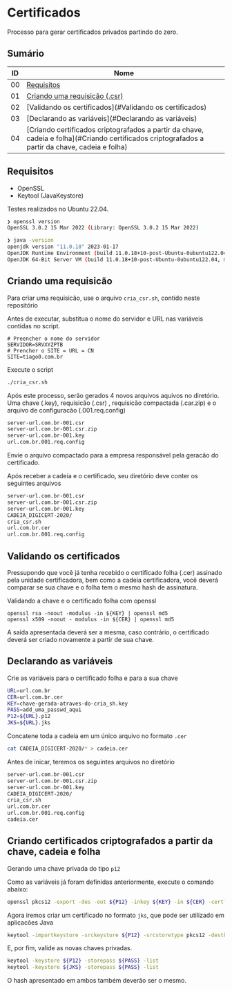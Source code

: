 # Certificados

Processo para gerar certificados privados partindo do zero.

## Sumário

ID | Nome
--- | ---
00 | [Requisitos](#Requisitos)
01 | [Criando uma requisicão (.csr)](#criando-uma-requisicão)
02 | [Validando os certificados](#Validando os certificados)
03 | [Declarando as variáveis](#Declarando as variáveis)
04 | [Criando certificados criptografados a partir da chave, cadeia e folha](#Criando certificados criptografados a partir da chave, cadeia e folha)

## Requisitos

- OpenSSL
- Keytool (JavaKeystore)

Testes realizados no Ubuntu 22.04.

```bash
❯ openssl version
OpenSSL 3.0.2 15 Mar 2022 (Library: OpenSSL 3.0.2 15 Mar 2022)

❯ java -version
openjdk version "11.0.18" 2023-01-17
OpenJDK Runtime Environment (build 11.0.18+10-post-Ubuntu-0ubuntu122.04)
OpenJDK 64-Bit Server VM (build 11.0.18+10-post-Ubuntu-0ubuntu122.04, mixed mode, sharing)
```

## Criando uma requisicão

Para criar uma requisicão, use o arquivo `cria_csr.sh`, contido neste repositório

Antes de executar, substitua o nome do servidor e URL nas variáveis contidas
no script.

```
# Preencher o nome do servidor
SERVIDOR=SRVXYZPTB
# Prencher o SITE = URL = CN
SITE=tiago0.com.br
```

Execute o script

```bash
./cria_csr.sh
```

Após este processo, serão gerados 4 novos arquivos aquivos no diretório. Uma chave (.key), requisicão (.csr)
, requisicão compactada (.car.zip) e o arquivo de configuracão (.001.req.config)

```bash
server-url.com.br-001.csr
server-url.com.br-001.csr.zip
server-url.com.br-001.key
url.com.br.001.req.config
```

Envie o arquivo compactado para a empresa responsável pela geracão do certificado.

Após receber a cadeia e o certificado, seu diretório deve conter os seguintes arquivos

```bash
server-url.com.br-001.csr
server-url.com.br-001.csr.zip
server-url.com.br-001.key
CADEIA_DIGICERT-2020/
cria_csr.sh
url.com.br.cer
url.com.br.001.req.config
```

## Validando os certificados

Pressupondo que você já tenha recebido o certificado folha (.cer) assinado pela
unidade certificadora, bem como a cadeia certificadora, você deverá comparar se
sua chave e o folha tem o mesmo hash de assinatura.

Validando a chave e o certificado folha com openssl

```
openssl rsa -noout -modulus -in ${KEY} | openssl md5
openssl x509 -noout - modulus -in ${CER} | openssl md5
```

A saída apresentada deverá ser a mesma, caso contrário, o certificado deverá ser
criado novamente a partir de sua chave.

## Declarando as variáveis

Crie as variáveis para o certificado folha e para a sua chave

```bash
URL=url.com.br
CER=url.com.br.cer
KEY=chave-gerada-atraves-do-cria_sh.key
PASS=add_uma_passwd_aqui
P12=${URL}.p12
JKS=${URL}.jks
```

Concatene toda a cadeia em um único arquivo no formato `.cer`

```bash
cat CADEIA_DIGICERT-2020/* > cadeia.cer
```

Antes de inicar, teremos os seguintes arquivos no diretório

```bash
server-url.com.br-001.csr
server-url.com.br-001.csr.zip
server-url.com.br-001.key
CADEIA_DIGICERT-2020/
cria_csr.sh
url.com.br.cer
url.com.br.001.req.config
cadeia.cer
```

## Criando certificados criptografados a partir da chave, cadeia e folha

Gerando uma chave privada do tipo `p12`

Como as variáveis já foram definidas anteriormente, execute o comando abaixo:

```bash
openssl pkcs12 -export -des -out ${P12} -inkey ${KEY} -in ${CER} -certfile cadeia.cer -password pass:${PASS} -name ${URL}
```

Agora iremos criar um certificado no formato `jks`, que pode ser utilizado em aplicacões Java

```bash
keytool -importkeystore -srckeystore ${P12} -srcstoretype pkcs12 -destkeystore ${JKS} -srcstorepass ${PASS} -deststorepass ${PASS}
```

E, por fim, valide as novas chaves privadas.

```bash
keytool -keystore ${P12} -storepass ${PASS} -list
keytool -keystore ${JKS} -storepass ${PASS} -list
```

O hash apresentado em ambos também deverão ser o mesmo.


